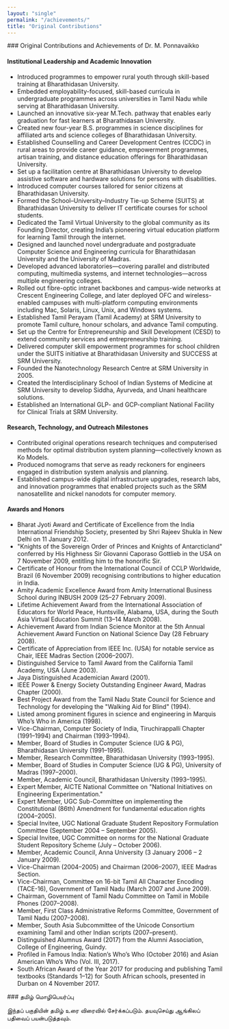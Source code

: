 ```yaml
---
layout: "single"
permalink: "/achievements/"
title: "Original Contributions"
---
```

<div class="lang-content lang-en" markdown="1">
### Original Contributions and Achievements of Dr. M. Ponnavaikko

#### Institutional Leadership and Academic Innovation
- Introduced programmes to empower rural youth through skill-based training at Bharathidasan University.
- Embedded employability-focused, skill-based curricula in undergraduate programmes across universities in Tamil Nadu while serving at Bharathidasan University.
- Launched an innovative six-year M.Tech. pathway that enables early graduation for fast learners at Bharathidasan University.
- Created new four-year B.S. programmes in science disciplines for affiliated arts and science colleges of Bharathidasan University.
- Established Counselling and Career Development Centres (CCDC) in rural areas to provide career guidance, empowerment programmes, artisan training, and distance education offerings for Bharathidasan University.
- Set up a facilitation centre at Bharathidasan University to develop assistive software and hardware solutions for persons with disabilities.
- Introduced computer courses tailored for senior citizens at Bharathidasan University.
- Formed the School–University–Industry Tie-up Scheme (SUITS) at Bharathidasan University to deliver IT certificate courses for school students.
- Dedicated the Tamil Virtual University to the global community as its Founding Director, creating India’s pioneering virtual education platform for learning Tamil through the internet.
- Designed and launched novel undergraduate and postgraduate Computer Science and Engineering curricula for Bharathidasan University and the University of Madras.
- Developed advanced laboratories—covering parallel and distributed computing, multimedia systems, and internet technologies—across multiple engineering colleges.
- Rolled out fibre-optic intranet backbones and campus-wide networks at Crescent Engineering College, and later deployed OFC and wireless-enabled campuses with multi-platform computing environments including Mac, Solaris, Linux, Unix, and Windows systems.
- Established Tamil Perayam (Tamil Academy) at SRM University to promote Tamil culture, honour scholars, and advance Tamil computing.
- Set up the Centre for Entrepreneurship and Skill Development (CESD) to extend community services and entrepreneurship training.
- Delivered computer skill empowerment programmes for school children under the SUITS initiative at Bharathidasan University and SUCCESS at SRM University.
- Founded the Nanotechnology Research Centre at SRM University in 2005.
- Created the Interdisciplinary School of Indian Systems of Medicine at SRM University to develop Siddha, Ayurveda, and Unani healthcare solutions.
- Established an International GLP- and GCP-compliant National Facility for Clinical Trials at SRM University.

#### Research, Technology, and Outreach Milestones
- Contributed original operations research techniques and computerised methods for optimal distribution system planning—collectively known as Ko Models.
- Produced nomograms that serve as ready reckoners for engineers engaged in distribution system analysis and planning.
- Established campus-wide digital infrastructure upgrades, research labs, and innovation programmes that enabled projects such as the SRM nanosatellite and nickel nanodots for computer memory.

#### Awards and Honors
- Bharat Jyoti Award and Certificate of Excellence from the India International Friendship Society, presented by Shri Rajeev Shukla in New Delhi on 11 January 2012.
- "Knights of the Sovereign Order of Princes and Knights of Antarcticland" conferred by His Highness Sir Giovanni Caporaso Gottlieb in the USA on 7 November 2009, entitling him to the honorific Sir.
- Certificate of Honour from the International Council of CCLP Worldwide, Brazil (6 November 2009) recognising contributions to higher education in India.
- Amity Academic Excellence Award from Amity International Business School during INBUSH 2009 (25–27 February 2009).
- Lifetime Achievement Award from the International Association of Educators for World Peace, Huntsville, Alabama, USA, during the South Asia Virtual Education Summit (13–14 March 2008).
- Achievement Award from Indian Science Monitor at the 5th Annual Achievement Award Function on National Science Day (28 February 2008).
- Certificate of Appreciation from IEEE Inc. (USA) for notable service as Chair, IEEE Madras Section (2006–2007).
- Distinguished Service to Tamil Award from the California Tamil Academy, USA (June 2003).
- Jaya Distinguished Academician Award (2001).
- IEEE Power & Energy Society Outstanding Engineer Award, Madras Chapter (2000).
- Best Project Award from the Tamil Nadu State Council for Science and Technology for developing the "Walking Aid for Blind" (1994).
- Listed among prominent figures in science and engineering in Marquis Who’s Who in America (1998).
- Vice-Chairman, Computer Society of India, Tiruchirappalli Chapter (1991–1994) and Chairman (1993–1994).
- Member, Board of Studies in Computer Science (UG & PG), Bharathidasan University (1991–1995).
- Member, Research Committee, Bharathidasan University (1993–1995).
- Member, Board of Studies in Computer Science (UG & PG), University of Madras (1997–2000).
- Member, Academic Council, Bharathidasan University (1993–1995).
- Expert Member, AICTE National Committee on "National Initiatives on Engineering Experimentation."
- Expert Member, UGC Sub-Committee on implementing the Constitutional (86th) Amendment for fundamental education rights (2004–2005).
- Special Invitee, UGC National Graduate Student Repository Formulation Committee (September 2004 – September 2005).
- Special Invitee, UGC Committee on norms for the National Graduate Student Repository Scheme (July – October 2006).
- Member, Academic Council, Anna University (3 January 2006 – 2 January 2009).
- Vice-Chairman (2004–2005) and Chairman (2006–2007), IEEE Madras Section.
- Vice-Chairman, Committee on 16-bit Tamil All Character Encoding (TACE-16), Government of Tamil Nadu (March 2007 and June 2009).
- Chairman, Government of Tamil Nadu Committee on Tamil in Mobile Phones (2007–2008).
- Member, First Class Administrative Reforms Committee, Government of Tamil Nadu (2007–2008).
- Member, South Asia Subcommittee of the Unicode Consortium examining Tamil and other Indian scripts (2007–present).
- Distinguished Alumnus Award (2017) from the Alumni Association, College of Engineering, Guindy.
- Profiled in Famous India: Nation’s Who’s Who (October 2016) and Asian American Who’s Who (Vol. III, 2017).
- South African Award of the Year 2017 for producing and publishing Tamil textbooks (Standards 1–12) for South African schools, presented in Durban on 4 November 2017.
</div>

<div class="lang-content lang-ta" markdown="1">
### தமிழ் மொழிபெயர்ப்பு

இந்தப் பகுதியின் தமிழ் உரை விரைவில் சேர்க்கப்படும். தயவுசெய்து ஆங்கிலப் பதிவைப் பயன்படுத்தவும்.
</div>
